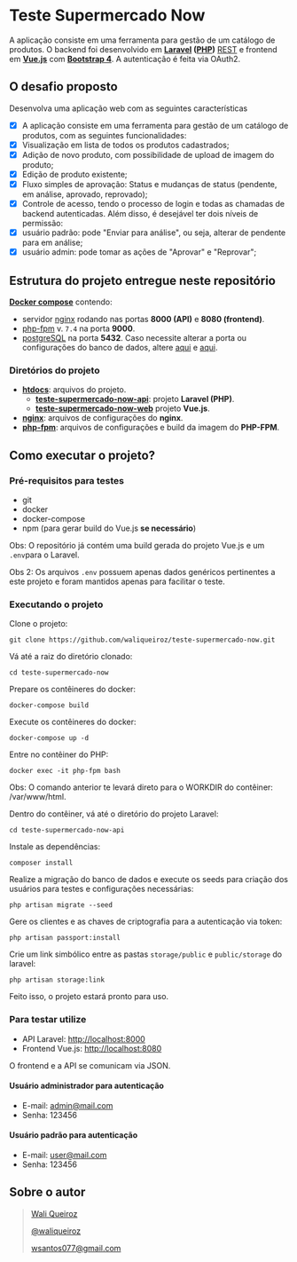 # Teste Supermercado Now
A aplicação consiste em uma ferramenta para gestão de um catálogo de produtos.
O backend foi desenvolvido em **[Laravel](https://laravel.com/) ([PHP](https://www.php.net/))** [REST](https://www.w3.org/2001/sw/wiki/REST) e frontend em **[Vue.js](https://vuejs.org/)** com **[Bootstrap 4](https://getbootstrap.com/docs/4.0/getting-started/introduction/)**. A autenticação é feita via OAuth2.

## O desafio proposto

Desenvolva uma aplicação web com as seguintes características
- [x]  A aplicação consiste em uma ferramenta para gestão de um catálogo de produtos, com
as seguintes funcionalidades:
  - [x] Visualização em lista de todos os produtos cadastrados;
  - [x] Adição de novo produto, com possibilidade de upload de imagem do produto;
  - [x] Edição de produto existente;
  - [x] Fluxo simples de aprovação: Status e mudanças de status (pendente, em análise,
      aprovado, reprovado);
  - [x] Controle de acesso, tendo o processo de login e todas as
      chamadas de backend autenticadas. Além disso, é desejável ter dois níveis de permissão:
  - [x] usuário padrão: pode &quot;Enviar para análise&quot;, ou seja, alterar de pendente para em análise;
  - [x] usuário admin: pode tomar as ações de &quot;Aprovar&quot; e &quot;Reprovar&quot;;

## Estrutura do projeto entregue neste repositório
**[Docker compose](https://docs.docker.com/compose/)** contendo:
- servidor [nginx](https://www.nginx.com/) rodando nas portas **8000 (API)** e **8080 (frontend)**.
- [php-fpm](https://www.php.net/manual/en/install.fpm.php) v. `7.4` na porta **9000**.
- [postgreSQL](https://www.postgresql.org/) na porta **5432**. Caso necessite alterar a porta ou configurações do banco de dados, altere [aqui](https://github.com/waliqueiroz/teste-supermercado-now/blob/master/.env) e [aqui](https://github.com/waliqueiroz/teste-supermercado-now/blob/master/htdocs/teste-supermercado-now-api/.env).

### Diretórios do projeto
- **[htdocs](https://github.com/waliqueiroz/teste-supermercado-now/tree/master/htdocs)**: arquivos do projeto.
  - **[teste-supermercado-now-api](https://github.com/waliqueiroz/teste-supermercado-now/tree/master/htdocs/teste-supermercado-now-api)**: projeto **Laravel (PHP)**.
  - **[teste-supermercado-now-web](https://github.com/waliqueiroz/teste-supermercado-now/tree/master/htdocs/teste-supermercado-now-web)** projeto **Vue.js**.
- **[nginx](https://github.com/waliqueiroz/teste-supermercado-now/tree/master/nginx)**: arquivos de configurações do **nginx**.
- **[php-fpm](https://github.com/waliqueiroz/teste-supermercado-now/tree/master/php-fpm)**: arquivos de configurações e build da imagem do **PHP-FPM**.

## Como executar o projeto?

### Pré-requisitos para testes
* git
* docker
* docker-compose
* npm (para gerar build do Vue.js **se necessário**)

Obs: O repositório já contém uma build gerada do projeto Vue.js e um `.env`para o Laravel.

Obs 2: Os arquivos `.env` possuem apenas dados genéricos pertinentes a este projeto e foram mantidos apenas para facilitar o teste.

### Executando o projeto
Clone o projeto:
```
git clone https://github.com/waliqueiroz/teste-supermercado-now.git
```

Vá até a raiz do diretório clonado:
```
cd teste-supermercado-now
```

Prepare os contêineres do docker:
```
docker-compose build
```

Execute os contêineres do docker:
```
docker-compose up -d

```
Entre no contêiner do PHP:
```
docker exec -it php-fpm bash
```
Obs: O comando anterior te levará direto para o WORKDIR do contêiner: /var/www/html.

Dentro do contêiner, vá até o diretório do projeto Laravel:
```
cd teste-supermercado-now-api
```

Instale as dependências:
```
composer install
```

Realize a migração do banco de dados e execute os seeds para criação dos usuários para testes e configurações necessárias:
```
php artisan migrate --seed
```

Gere os clientes e as chaves de criptografia para a autenticação via token:
```
php artisan passport:install
```

Crie um link simbólico entre as pastas `storage/public` e `public/storage` do laravel:

```
php artisan storage:link
```

Feito isso, o projeto estará pronto para uso.

### Para testar utilize
* API Laravel: [http://localhost:8000](http://localhost:8000/)
* Frontend Vue.js: [http://localhost:8080](http://localhost:8080/)

O frontend e a API se comunicam via JSON.

#### Usuário administrador para autenticação

- E-mail: admin@mail.com
- Senha: 123456

#### Usuário padrão para autenticação

- E-mail: user@mail.com
- Senha: 123456

## Sobre o autor
> [Wali Queiroz](https://www.linkedin.com/in/waliqueiroz/)
> 
> [@waliqueiroz](https://github.com/waliqueiroz)
> 
> [wsantos077@gmail.com](mailto:wsantos077@gmail.com)

